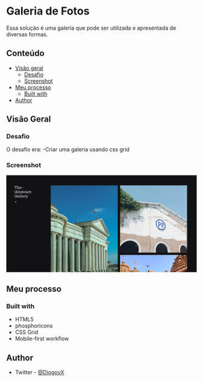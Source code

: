 # Galeria de Fotos

Essa solução é uma galeria que pode ser utilizada e apresentada de diversas formas.

## Conteúdo

- [Visão geral](#visão-geral)
  - [Desafio](#desafio)
  - [Screenshot](#screenshot)
- [Meu processo](#meu-processo)
  - [Built with](#built-with)
- [Author](#author)

## Visão Geral

### Desafio

O desafio era:
-Criar uma galeria usando css grid

### Screenshot

![Screenshot](./img/Screenshot_1.png)

## Meu processo

### Built with

- HTML5
- phosphoricons
- CSS Grid
- Mobile-first workflow

## Author

- Twitter - [@DiogovX](https://www.twitter.com/Diogovx_)
